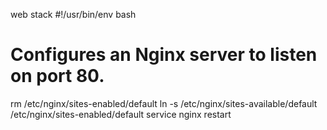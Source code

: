 web stack
#!/usr/bin/env bash

# Configures an Nginx server to listen on port 80.

rm /etc/nginx/sites-enabled/default
ln -s /etc/nginx/sites-available/default /etc/nginx/sites-enabled/default
service nginx restart
